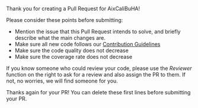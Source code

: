 Thank you for creating a Pull Request for AixCaliBuHA!

Please consider these points before submitting:
- Mention the issue that this Pull Request intends to solve, and briefly describe what the main changes are.
- Make sure all new code follows our [Contribution Guidelines]([Documentation](https://ebc.pages.rwth-aachen.de/EBC_all/github_ci/AixCaliBuHA/master/docs/contribution.html))
- Make sure the code quality does not decrease
- Make sure the coverage rate does not decrease

If you know someone who could review your code, please use the *Reviewer* function on the right to ask for a review and also assign the PR to them. If not, no worries, we will find someone for you.

Thanks again for your PR! You can delete these first lines before submitting your PR.

